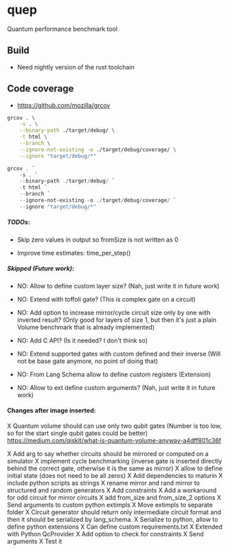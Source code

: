 # quep
Quantum performance benchmark tool

## Build
* Need nightly version of the rust toolchain

## Code coverage
* https://github.com/mozilla/grcov
```bash
grcov . \
    -s . \
    --binary-path ./target/debug/ \
    -t html \
    --branch \
    --ignore-not-existing -o ./target/debug/coverage/ \
    --ignore "target/debug/*"
```


```powershell
grcov . `
    -s . `
    --binary-path ./target/debug/ `
    -t html `
    --branch `
    --ignore-not-existing -o ./target/debug/coverage/ `
    --ignore "target/debug/*"
```

##### TODOs:
* Skip zero values in output so fromSize is not written as 0

* Improve time estimates: time_per_step()

##### Skipped (Future work):
* NO: Allow to define custom layer size? (Nah, just write it in future work)

* NO: Extend with toffoli gate? (This is complex gate on a circuit)

* NO: Add option to increase mirror/cycle circuit size only by one with inverted result?
  (Only good for layers of size 1, but then it's just a plain Volume benchmark that is already implemented)

* NO: Add C API? (Is it needed? I don't think so)

* NO: Extend supported gates with custom defined and their inverse
  (Will not be base gate anymore, no point of doing that)

* NO: From Lang Schema allow to define custom registers (Extension)

* NO: Allow to ext define custom arguments? (Nah, just write it in future work)


#### Changes after image inserted:
X Quantum volume should can use only two qubit gates
(Number is too low, so for the start single qubit gates could be better)
https://medium.com/qiskit/what-is-quantum-volume-anyway-a4dff801c36f

X Add arg to say whether circuits should be mirrored or computed on a simulator
X implement cycle benchmarking (inverse gate is inserted directly behind the correct gate, otherwise it is the same as mirror)
X allow to define initial state (does not need to be all zeros)
X Add dependencies to maturin
X include python scripts as strings
X rename mirror and rand mirror to structured and random generators
X Add constraints
X Add a workaround for odd circuit for mirror circuits
X add from_size and from_size_2 options
X Send arguments to custom python extimpls
X Move extimpls to separate folder
X Circuit generator should return only intermediate circuit format and then it should be serialized by lang_schema.
X Serialize to python, allow to define python extensions
    X Can define custom requirements.txt
    X Extended with Python QcProvider
    X Add option to check for constraints
    X Send arguments
    X Test it
